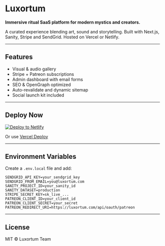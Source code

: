 # Luxortum

**Immersive ritual SaaS platform for modern mystics and creators.**

A curated experience blending art, sound and storytelling. Built with Next.js, Sanity, Stripe and SendGrid. Hosted on Vercel or Netlify.

---

## Features

- Visual & audio gallery
- Stripe + Patreon subscriptions
- Admin dashboard with email forms
- SEO & OpenGraph optimized
- Auto-revalidate and dynamic sitemap
- Social launch kit included

---

## Deploy Now

[![Deploy to Netlify](https://www.netlify.com/img/deploy/button.svg)](https://app.netlify.com/start/deploy?repository=https://github.com/Azazelha/luxortum)

Or use [Vercel Deploy](https://vercel.com/import/project?template=https://github.com/Azazelha/luxortum)

---

## Environment Variables

Create a `.env.local` file and add:

```env
SENDGRID_API_KEY=your_sendgrid_key
SENDGRID_FROM_EMAIL=you@luxortum.com
SANITY_PROJECT_ID=your_sanity_id
SANITY_DATASET=production
STRIPE_SECRET_KEY=sk_live_...
PATREON_CLIENT_ID=your_client_id
PATREON_CLIENT_SECRET=your_secret
PATREON_REDIRECT_URI=https://luxortum.com/api/oauth/patreon
```

---

## License

MIT © Luxortum Team